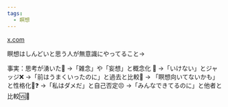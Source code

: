 ```yaml
---
tags:
  - 瞑想
---
```

[x.com](https://x.com/phrayuki/status/1764909216454893865)

瞑想はしんどいと思う人が無意識にやってること→

事実：思考が湧いた💭
→「雑念」や「妄想」と概念化 💬
→「いけない」とジャッジ❌ 
→「前はうまくいったのに」と過去と比較🔄
→ 「瞑想向いてないかも」と性格化🧘❓ 
→「私はダメだ」と自己否定😣 
→「みんなできてるのに」と他者と比較🆚👥